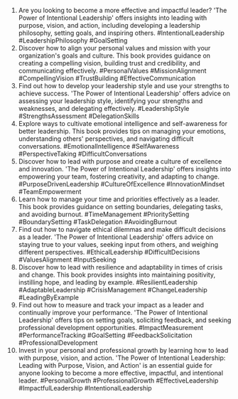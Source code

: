 
1. Are you looking to become a more effective and impactful leader? 'The Power of Intentional Leadership' offers insights into leading with purpose, vision, and action, including developing a leadership philosophy, setting goals, and inspiring others. #IntentionalLeadership #LeadershipPhilosophy #GoalSetting
2. Discover how to align your personal values and mission with your organization's goals and culture. This book provides guidance on creating a compelling vision, building trust and credibility, and communicating effectively. #PersonalValues #MissionAlignment #CompellingVision #TrustBuilding #EffectiveCommunication
3. Find out how to develop your leadership style and use your strengths to achieve success. 'The Power of Intentional Leadership' offers advice on assessing your leadership style, identifying your strengths and weaknesses, and delegating effectively. #LeadershipStyle #StrengthsAssessment #DelegationSkills
4. Explore ways to cultivate emotional intelligence and self-awareness for better leadership. This book provides tips on managing your emotions, understanding others' perspectives, and navigating difficult conversations. #EmotionalIntelligence #SelfAwareness #PerspectiveTaking #DifficultConversations
5. Discover how to lead with purpose and create a culture of excellence and innovation. 'The Power of Intentional Leadership' offers insights into empowering your team, fostering creativity, and adapting to change. #PurposeDrivenLeadership #CultureOfExcellence #InnovationMindset #TeamEmpowerment
6. Learn how to manage your time and priorities effectively as a leader. This book provides guidance on setting boundaries, delegating tasks, and avoiding burnout. #TimeManagement #PrioritySetting #BoundarySetting #TaskDelegation #AvoidingBurnout
7. Find out how to navigate ethical dilemmas and make difficult decisions as a leader. 'The Power of Intentional Leadership' offers advice on staying true to your values, seeking input from others, and weighing different perspectives. #EthicalLeadership #DifficultDecisions #ValuesAlignment #InputSeeking
8. Discover how to lead with resilience and adaptability in times of crisis and change. This book provides insights into maintaining positivity, instilling hope, and leading by example. #ResilientLeadership #AdaptableLeadership #CrisisManagement #ChangeLeadership #LeadingByExample
9. Find out how to measure and track your impact as a leader and continually improve your performance. 'The Power of Intentional Leadership' offers tips on setting goals, soliciting feedback, and seeking professional development opportunities. #ImpactMeasurement #PerformanceTracking #GoalSetting #FeedbackSolicitation #ProfessionalDevelopment
10. Invest in your personal and professional growth by learning how to lead with purpose, vision, and action. 'The Power of Intentional Leadership: Leading with Purpose, Vision, and Action' is an essential guide for anyone looking to become a more effective, impactful, and intentional leader. #PersonalGrowth #ProfessionalGrowth #EffectiveLeadership #ImpactfulLeadership #IntentionalLeadership
